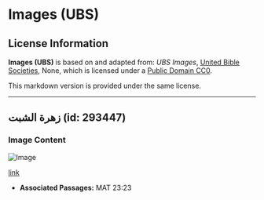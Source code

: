 # Images (UBS)

## License Information

**Images (UBS)** is based on and adapted from: _UBS Images_, [United Bible Societies](https://unitedbiblesocieties.org/), None, which is licensed under a [Public Domain CC0](https://creativecommons.org/public-domain/cc0/).

This markdown version is provided under the same license.



--------------------------------

## زهرة الشبت (id: 293447)

### Image Content

![Image](https://cdn.aquifer.bible/aquifer-content/resources/Media/WEB-0182_dill_flower.jpg)

[link](https://cdn.aquifer.bible/aquifer-content/resources/Media/WEB-0182_dill_flower.jpg)

* **Associated Passages:** MAT 23:23

